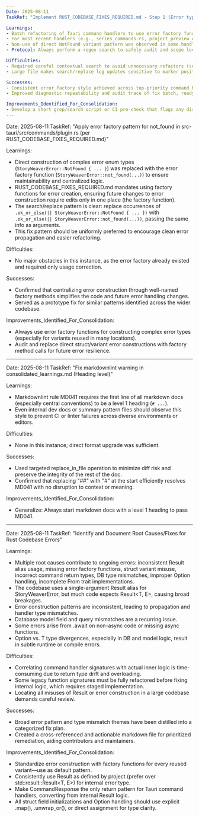 ```yaml
---
Date: 2025-08-11
TaskRef: "Implement RUST_CODEBASE_FIXES_REQUIRED.md - Step 1 (Error type/Result/factory fixes batch 1)"

Learnings:
- Batch refactoring of Tauri command handlers to use error factory functions (e.g. StoryWeaverError::project_not_found) for NotFound-style patterns, per the new error type protocol.
- For most recent handlers (e.g., series_commands.rs, project_preview_commands.rs), error construction for NotFound is now routed through a dedicated factory (e.g. StoryWeaverError::series_not_found, project_not_found).
- Non-use of direct NotFound variant pattern was observed in some handlers (e.g., folder_commands.rs, document_link_commands.rs). Confirmed these required no update.
- Protocol: Always perform a regex search to safely audit and scope locations needing NotFound/NotFound factory pattern upgrades, as prior assumptions based on filename may be incorrect.

Difficulties:
- Required careful contextual search to avoid unnecessary refactors (some files already compliant or using different error styles).
- Large file makes search/replace log updates sensitive to marker positioning—must use narrow, safe blocks to avoid tool failures.

Successes:
- Consistent error factory style achieved across top-priority command handler files per spec.
- Improved diagnostic repeatability and audit trace of fix batch, ready for future contributors.

Improvements_Identified_For_Consolidation:
- Develop a short grep/search script or CI pre-check that flags any direct usage of NotFound error variants in handler and operation modules, to enforce ongoing correctness and style.
---
```

Date: 2025-08-11
TaskRef: "Apply error factory pattern for not_found in src-tauri/src/commands/plugin.rs (per RUST_CODEBASE_FIXES_REQUIRED.md)"

Learnings:
- Direct construction of complex error enum types (`StoryWeaverError::NotFound { ... }`) was replaced with the error factory function (`StoryWeaverError::not_found(...)`) to ensure maintainability and centralized logic.
- RUST_CODEBASE_FIXES_REQUIRED.md mandates using factory functions for error creation, ensuring future changes to error construction require edits only in one place (the factory function).
- The search/replace pattern is clear: replace occurrences of `.ok_or_else(|| StoryWeaverError::NotFound { ... })` with `.ok_or_else(|| StoryWeaverError::not_found(...))`, passing the same info as arguments.
- This fix pattern should be uniformly preferred to encourage clean error propagation and easier refactoring.

Difficulties:
- No major obstacles in this instance, as the error factory already existed and required only usage correction.

Successes:
- Confirmed that centralizing error construction through well-named factory methods simplifies the code and future error handling changes.
- Served as a prototype fix for similar patterns identified across the wider codebase.

Improvements_Identified_For_Consolidation:
- Always use error factory functions for constructing complex error types (especially for variants reused in many locations).
- Audit and replace direct struct/variant error constructions with factory method calls for future error resilience.
---
Date: 2025-08-11
TaskRef: "Fix markdownlint warning in consolidated_learnings.md (Heading level)"

Learnings:
- Markdownlint rule MD041 requires the first line of all markdown docs (especially central conventions) to be a level 1 heading (`# ...`).
- Even internal dev docs or summary pattern files should observe this style to prevent CI or linter failures across diverse environments or editors.

Difficulties:
- None in this instance; direct format upgrade was sufficient.

Successes:
- Used targeted replace_in_file operation to minimize diff risk and preserve the integrity of the rest of the doc.
- Confirmed that replacing "##" with "#" at the start efficiently resolves MD041 with no disruption to context or meaning.

Improvements_Identified_For_Consolidation:
- Generalize: Always start markdown docs with a level 1 heading to pass MD041.
---
Date: 2025-08-11
TaskRef: "Identify and Document Root Causes/Fixes for Rust Codebase Errors"

Learnings:
- Multiple root causes contribute to ongoing errors: inconsistent Result alias usage, missing error factory functions, struct variant misuse, incorrect command return types, DB type mismatches, improper Option handling, incomplete From trait implementations.
- The codebase uses a single-argument Result<T> alias for StoryWeaverError, but much code expects Result<T, E>, causing broad breakages.
- Error construction patterns are inconsistent, leading to propagation and handler type mismatches.
- Database model field and query mismatches are a recurring issue.
- Some errors arise from .await on non-async code or missing async functions.
- Option<T> vs. T type divergences, especially in DB and model logic, result in subtle runtime or compile errors.

Difficulties:
- Correlating command handler signatures with actual inner logic is time-consuming due to return type drift and overloading.
- Some legacy function signatures must be fully refactored before fixing internal logic, which requires staged implementation.
- Locating all misuses of Result or error construction in a large codebase demands careful review.

Successes:
- Broad error pattern and type mismatch themes have been distilled into a categorized fix plan.
- Created a cross-referenced and actionable markdown file for prioritized remediation, aiding contributors and maintainers.

Improvements_Identified_For_Consolidation:
- Standardize error construction with factory functions for every reused variant—use as default pattern.
- Consistently use Result<T> as defined by project (prefer over std::result::Result<T, E>) for internal error type.
- Make CommandResponse<T> the only return pattern for Tauri command handlers, converting from internal Result<T> logic.
- All struct field initializations and Option handling should use explicit .map(), .unwrap_or(), or direct assignment for type clarity.
